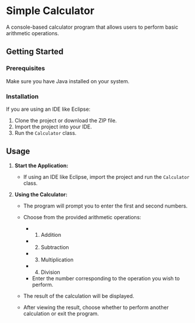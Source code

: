 # Simple Calculator

A console-based calculator program that allows users to perform basic arithmetic operations.

## Getting Started

### Prerequisites
Make sure you have Java installed on your system.

### Installation
If you are using an IDE like Eclipse:
1. Clone the project or download the ZIP file.
2. Import the project into your IDE.
3. Run the `Calculator` class.

## Usage

1. **Start the Application:**
   - If using an IDE like Eclipse, import the project and run the `Calculator` class.

2. **Using the Calculator:**
   - The program will prompt you to enter the first and second numbers.
   - Choose from the provided arithmetic operations:
     - 1. Addition
     - 2. Subtraction
     - 3. Multiplication
     - 4. Division
     - Enter the number corresponding to the operation you wish to perform.

   - The result of the calculation will be displayed.

   - After viewing the result, choose whether to perform another calculation or exit the program.
